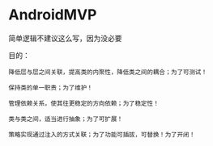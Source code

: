# AndroidMVP


简单逻辑不建议这么写，因为没必要


目的：

    降低层与层之间关联，提高类的内聚性，降低类之间的耦合；为了可测试！
    
    保持类的单一职责；为了维护！
    
    管理依赖关系，使其往更稳定的方向依赖；为了稳定性！
    
    类与类之间，适当进行抽象；为了可扩展！
    
    策略实现通过注入的方式关联；为了功能可插拔，可替换！为了开闭！
    
    
    
